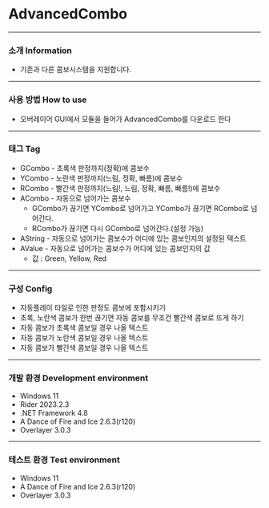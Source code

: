 # AdvancedCombo
---
### 소개 Information
* 기존과 다른 콤보시스템을 지원합니다.
---
### 사용 방법 How to use
* 오버레이어 GUI에서 모듈을 들어가 AdvancedCombo를 다운로드 한다
---
### 태그 Tag
* GCombo - 초록색 판정까지(정확)에 콤보수
* YCombo - 노란색 판정까지(느림, 정확, 빠름)에 콤보수
* RCombo - 빨간색 판정까지(느림!, 느림, 정확, 빠름, 빠름!)에 콤보수
* ACombo - 자동으로 넘어가는 콤보수
  * GCombo가 끊기면 YCombo로 넘어가고 YCombo가 끊기면 RCombo로 넘어간다.
  * RCombo가 끊기면 다시 GCombo로 넘어간다.(설정 가능)
* AString - 자동으로 넘어가는 콤보수가 어디에 있는 콤보인지의 설정된 텍스트
* AValue - 자동으로 넘어가는 콤보수가 어디에 있는 콤보인지의 값
  * 값 : Green, Yellow, Red
---
### 구성 Config
* 자동플레이 타일로 인한 판정도 콤보에 포함시키기
* 초록, 노란색 콤보가 한번 끊기면 자동 콤보를 무조건 빨간색 콤보로 뜨게 하기
* 자동 콤보가 초록색 콤보일 경우 나올 텍스트
* 자동 콤보가 노란색 콤보일 경우 나올 텍스트
* 자동 콤보가 빨간색 콤보일 경우 나올 텍스트
---
### 개발 환경 Development environment
* Windows 11
* Rider 2023.2.3
* .NET Framework 4.8
* A Dance of Fire and Ice 2.6.3(r120)
* Overlayer 3.0.3
---
### 테스트 환경 Test environment
* Windows 11
* A Dance of Fire and Ice 2.6.3(r120)
* Overlayer 3.0.3
